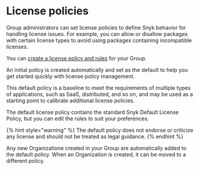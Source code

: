 # License policies

Group administrators can set license policies to define Snyk behavior for handling license issues. For example, you can allow or disallow packages with certain license types to avoid using packages containing incompatible licenses.

You can [create a license policy and rules](create-a-license-policy-and-rules.md) for your Group.

An initial policy is created automatically and set as the default to help you get started quickly with license policy management.

This default policy is a baseline to meet the requirements of multiple types of applications, such as SaaS, distributed, and so on, and may be used as a starting point to calibrate additional license policies.&#x20;

The default license policy contains the standard Snyk Default License Policy, but you can edit the rules to suit your preferences.

{% hint style="warning" %}
The default policy does not endorse or criticize any license and should not be treated as legal guidance.
{% endhint %}

Any new Organizatione created in your Group are automatically added to the default policy. When an Organization is created, it can be moved to a different policy.
